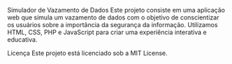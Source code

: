 Simulador de Vazamento de Dados
Este projeto consiste em uma aplicação web que simula um vazamento de dados com o objetivo de conscientizar os usuários sobre a importância da segurança da informação. Utilizamos HTML, CSS, PHP e JavaScript para criar uma experiência interativa e educativa.

Licença
Este projeto está licenciado sob a MIT License.
